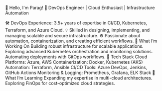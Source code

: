 👋 Hello, I'm Parag!
🚀 DevOps Engineer | Cloud Enthusiast | Infrastructure Automation

🛠 DevOps Experience: 3.5+ years of expertise in CI/CD, Kubernetes, Terraform, and Azure Cloud.
💡 Skilled in designing, implementing, and managing scalable and secure infrastructure.
⚙️ Passionate about automation, containerization, and creating efficient workflows.
🚧 What I’m Working On
Building robust infrastructure for scalable applications.
Exploring advanced Kubernetes orchestration and monitoring solutions.
Automating deployments with GitOps workflows.
📂 Tech Stack
Cloud Platforms: Azure, AWS
Containerization: Docker, Kubernetes (AKS)
Automation: Terraform, Ansible
CI/CD Tools: Azure DevOps, Jenkins, GitHub Actions
Monitoring & Logging: Prometheus, Grafana, ELK Stack
🌱 What I’m Learning
Expanding my expertise in multi-cloud architectures.
Exploring FinOps for cost-optimized cloud strategies.
